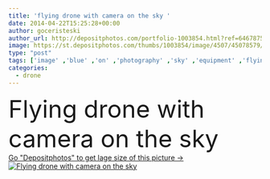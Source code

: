 ```yaml
---
title: 'flying drone with camera on the sky '
date: 2014-04-22T15:25:28+00:00
author: goceristeski
author_url: http://depositphotos.com/portfolio-1003854.html?ref=64678756
image: https://st.depositphotos.com/thumbs/1003854/image/4507/45078579/api_thumb_450.jpg?forcejpeg=true
type: "post"
tags: ['image' ,'blue' ,'on' ,'photography' ,'sky' ,'equipment' ,'flying' ,'technology' ,'modern' ,'motion' ,'industry' ,'moving' ,'device' ,'fingers' ,'wireless' ,'digital' ,'with' ,'professional' ,'camera' ,'photographing' ,'stability' ,'remote' ,'watching' ,'robot' ,'innovation' ,'turning' ,'control' ,'propeller' ,'helicopter' ,'spy' ,'television' ,'technique' ,'the' ,'carbon' ,'ladies' ,'rotor' ,'controlled' ,'drone' ,'drones' ,'hexacopter' ,'octocopter' ,'quadrocopter' ]
categories: 
  - drone
---
```

<div aling="center">
            <font size="60"> Flying drone with camera on the sky</font>   
</div>
<div>
    <a href='https://depositphotos.com/45078579/stock-photo-flying-drone-with-camera-on.html?ref=64678756' target=_blank > Go "Depositphotos" to get lage size of this picture ->
        <img href='https://depositphotos.com/45078579/stock-photo-flying-drone-with-camera-on.html?ref=64678756' src='https://st.depositphotos.com/1003854/4507/i/950/depositphotos_45078579-stock-photo-flying-drone-with-camera-on.jpg?forcejpeg=true' alt='Flying drone with camera on the sky' >
    </a>
</div>
